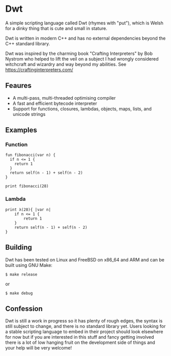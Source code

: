 # Dwt
A simple scripting language called Dwt (rhymes with "put"), which is Welsh for a dinky thing that is cute and small in stature.

Dwt is written in modern C++ and has no external dependencies beyond the C++ standard library.

Dwt was inspired by the charming book "Crafting Interpreters" by Bob Nystrom who helped to lift the veil on a subject I had wrongly considered witchcraft and wizardry and way beyond my abilities. See https://craftinginterpreters.com/ 

## Feaures
* A multi-pass, multi-threaded optimising compiler
* A fast and efficient bytecode interpreter 
* Support for functions, closures, lambdas, objects, maps, lists, and unicode strings 

## Examples
### Function
```
fun fibonacci(var n) {
  if n <= 1 {
    return 1
  }
  return self(n - 1) + self(n - 2)
}

print fibonacci(28)
```
### Lambda
```
print λ(28){ |var n|
    if n <= 1 {
        return 1
    }
    return self(n - 1) + self(n - 2)
}
```
## Building
Dwt has been tested on Linux and FreeBSD on x86_64 and ARM and can be built using GNU Make:

```
$ make release
```
or
```
$ make debug
```
## Confession
Dwt is still a work in progress so it has plenty of rough edges, the syntax is still subject to change, and there is no standard library yet. Users looking for a stable scripting language to embed in their project should look elsewhere for now but if you are interested in this stuff and fancy getting involved there is a lot of low hanging fruit on the development side of things and your help will be very welcome! 
